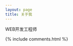 ```yaml
---
layout: page
title: 关于我 
---
```


WEB开发工程师

<p>

<p>

<p> 

<p> 

<p> 


{% include comments.html %}

